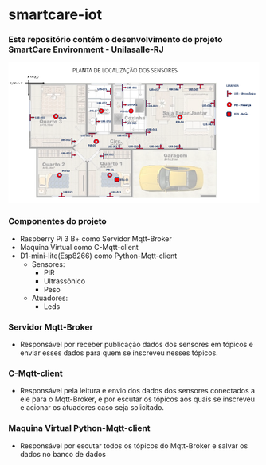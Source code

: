 # smartcare-iot
### Este repositório contém o desenvolvimento do projeto SmartCare Environment - Unilasalle-RJ
   ![Planta baixa com a marcação dos sensores](/smartcare-environment/planta_baixa_sensores.png)

### Componentes do projeto

- Raspberry Pi 3 B+ como Servidor Mqtt-Broker
- Maquina Virtual como C-Mqtt-client
- D1-mini-lite(Esp8266) como Python-Mqtt-client
    - Sensores: 
        - PIR
        - Ultrassônico
        - Peso
    - Atuadores:
        - Leds

### Servidor Mqtt-Broker
- Responsável por receber publicação dados dos sensores em tópicos e enviar esses dados para quem se inscreveu nesses tópicos.

### C-Mqtt-client
- Responsável pela leitura e envio dos dados dos sensores conectados a ele para o Mqtt-Broker, e por escutar os tópicos aos quais se inscreveu e acionar os atuadores caso seja solicitado.

### Maquina Virtual Python-Mqtt-client
- Responsável por escutar todos os tópicos do Mqtt-Broker e salvar os dados no banco de dados
